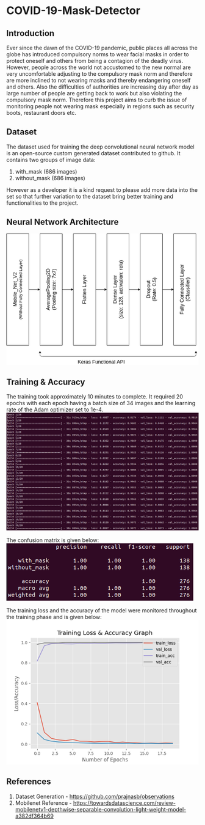 # COVID-19-Mask-Detector

## Introduction
Ever since the dawn of the COVID-19 pandemic, public places all across the globe has introduced compulsory norms to wear facial masks in order to protect oneself and others from being a contagion of the deadly virus. However, people across the world not accustomed to the new normal are very uncomfortable adjusting to the compulsory mask norm and therefore are more inclined to not wearing masks and thereby endangering oneself and others. Also the difficulties of authorities are increasing day after day as large number of people are getting back to work but also violating the compulsory mask norm. Therefore this project aims to curb the issue of monitoring people not wearing mask especially in regions such as security boots, restaurant doors etc.

## Dataset
The dataset used for training the deep convolutional neural network model is an open-source custom generated dataset contributed to github. It contains two groups of image data:  
1. with_mask (686 images)
2. without_mask  (686 images)

However as a developer it is a kind request to please add more data into the set so that further variation to the dataset bring better training and functionalities to the project.

## Neural Network Architecture

![Architecture](https://github.com/borneelphukan/COVID-19-Mask-Detector/blob/master/images/network.png)


## Training & Accuracy

The training took approximately 10 minutes to complete. It required 20 epochs with each epoch having a batch size of 34 images and the learning rate of the Adam optimizer set to 1e-4. 
![Training Phase](https://github.com/borneelphukan/COVID-19-Mask-Detector/blob/master/images/Training.png)

The confusion matrix is given below:  
![Confusion Matrix](https://github.com/borneelphukan/COVID-19-Mask-Detector/blob/master/images/Classification.png)  

The training loss and the accuracy of the model were monitored throughout the training phase and is given below:  
![Training Loss & Accuracy Graph](https://github.com/borneelphukan/COVID-19-Mask-Detector/blob/master/plot.png)

## References
1. Dataset Generation - https://github.com/prajnasb/observations
2. Mobilenet Reference - https://towardsdatascience.com/review-mobilenetv1-depthwise-separable-convolution-light-weight-model-a382df364b69
